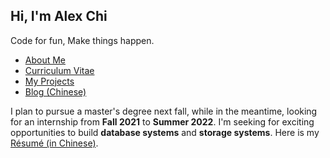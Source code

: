 ## Hi, I'm **Alex Chi**

Code for fun, Make things happen.

* [About Me](https://www.skyzh.dev/pages/about)
* [Curriculum Vitae](https://www.skyzh.dev/pages/cv)
* [My Projects](https://www.skyzh.dev/pages/projects)
* [Blog (Chinese)](https://www.skyzh.dev/posts)

I plan to pursue a master's degree next fall, while in the meantime, looking for an internship from **Fall 2021** to **Summer 2022**. I'm seeking for exciting opportunities to build **database systems** and **storage systems**. Here is my [Résumé (in Chinese)](https://skyzh.github.io/files/resume_cn.pdf).
